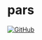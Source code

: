 # pars

[![GitHub](https://img.shields.io/github/license/aminasadiam/pars)](https://github.com/aminasadiam/pars/blob/main/LICENSE)